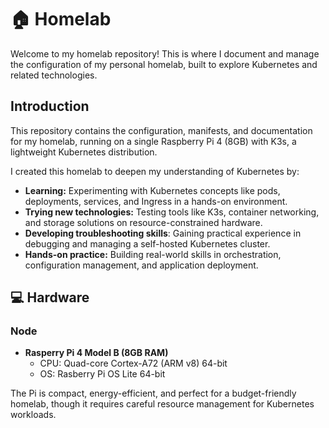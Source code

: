 # 🏠 Homelab
Welcome to my homelab repository! This is where I document and manage the configuration of my personal homelab, built to explore Kubernetes and related technologies.

## Introduction
This repository contains the configuration, manifests, and documentation for my homelab, running on a single Raspberry Pi 4 (8GB) with K3s, a lightweight Kubernetes distribution.

I created this homelab to deepen my understanding of Kubernetes by:
- **Learning:** Experimenting with Kubernetes concepts like pods, deployments, services, and Ingress in a hands-on environment.
- **Trying new technologies:** Testing tools like K3s, container networking, and storage solutions on resource-constrained hardware.
- **Developing troubleshooting skills**: Gaining practical experience in debugging and managing a self-hosted Kubernetes cluster.
- **Hands-on practice:** Building real-world skills in orchestration, configuration management, and application deployment.

## 💻 Hardware

### Node
- **Rasperry Pi 4 Model B (8GB RAM)**
    - CPU: Quad-core Cortex-A72 (ARM v8) 64-bit
    - OS: Rasberry Pi OS Lite 64-bit

The Pi is compact, energy-efficient, and perfect for a budget-friendly homelab, though it requires careful resource management for Kubernetes workloads.


